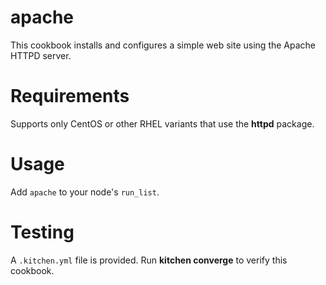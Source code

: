 # apache

This cookbook installs and configures a simple web site using the Apache HTTPD server.

Requirements
============
Supports only CentOS or other RHEL variants that use the **httpd** package.

Usage
=====
Add `apache` to your node's `run_list`.

Testing
=======
A `.kitchen.yml` file is provided.  Run **kitchen converge** to verify this cookbook.
